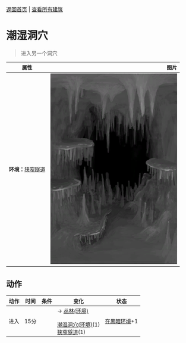 [返回首页](index.md)   |  [查看所有建筑](building.md)
# 潮湿洞穴  
> 进入另一个洞穴  
  
  属性  |   图片   
 ----  |  ----:   
 **环境：**[狭窄隧道](NarrowTunnel.md)  |  ![](Sprite/DampChamber.png)   
  
## 动作  
动作  |  时间  |  条件  |  变化  |  状态  
----  |  ----  |  ----  |  ----  |  ----  
进入  |  15分  |    |  → [丛林(环境)](Env_Jungle.md)<br><br>[潮湿洞穴(环境)](Env_DampChamber.md)(1)<br>[狭窄隧道](DampChamberExit.md)(1)  |  [在黑暗环境](InDarkPlace.md)+1  
